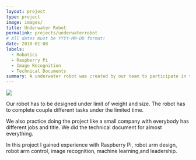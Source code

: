 ```yaml
---
layout: project
type: project
image: images/
title: Underwater Robot 
permalink: projects/underwaterrobot
# All dates must be YYYY-MM-DD format!
date: 2018-01-08
labels:
  - Robotics 
  - Raspberry Pi
  - Image Recognition 
  - Technical Documents 
summary: A underwater robot was created by our team to participate in the Mate ROV Competition.
---
```


<img class="ui medium right floated rounded image" src="../images/">

Our robot has to be designed under limit of weight and size. The robot has to complete couple different tasks under the limited time. 

We also practice doing the project like a small company with everybody has different jobs and title. We did the technical document for almost everything. 

In this project I gained experience with Raspberry Pi, robot arm design, robot arm control, image recognition, machine learning,and leadership.
 
